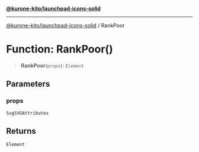 [**@kurone-kito/launchpad-icons-solid**](../README.md)

***

[@kurone-kito/launchpad-icons-solid](../globals.md) / RankPoor

# Function: RankPoor()

> **RankPoor**(`props`): `Element`

## Parameters

### props

`SvgSVGAttributes`

## Returns

`Element`
